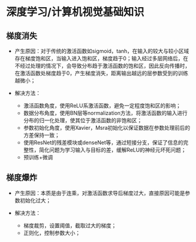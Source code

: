 # 深度学习/计算机视觉基础知识

## 梯度消失

* 产生原因：对于传统的激活函数如sigmoid，tanh，在输入的较大与较小区域存在梯度饱和区，当输入进入饱和区，梯度趋于0；输入经过多层网络后，在不经过处理的情况下，会导致分布趋于激活函数的饱和区，因此反向传播时，在激活函数处梯度趋于0，产生梯度消失，距离输出越远的层参数受到的训练越微小；

* 解决方法：
    * 激活函数角度，使用ReLU系激活函数，避免一定程度饱和区的影响；
    * 数据分布角度，使用BN层等normalization方法，将激活函数的输入进行分布的归一化处理，使其位于激活函数的非饱和区；
    * 参数初始化角度，使用Xavier，Msra初始化以保证数据在参数处理前后的方差保持一致；
    * 使用ResNet的残差模块或denseNet等，通过短接分支，保证了信息的完整性，简化问题为学习输入与目标的差，缓解ReLU的神经元坏死问题；
    * 预训练+微调

## 梯度爆炸

* 产生原因：本质是由于连乘，对激活函数求导后梯度过大，直接原因可能是参数初始化过大；

* 解决方法：
    * 梯度裁剪，设置阈值，截取过大的梯度；
    * 正则化，控制参数大小；

